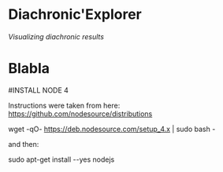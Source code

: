 # Diachronic'Explorer
###### Visualizing diachronic results

# Blabla

#INSTALL NODE 4

Instructions were taken from here: https://github.com/nodesource/distributions

  wget -qO- https://deb.nodesource.com/setup_4.x | sudo bash -

and then:

  sudo apt-get install --yes nodejs
